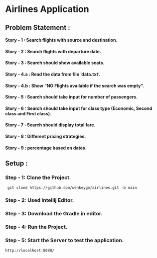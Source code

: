 # Airlines Application

## Problem Statement :

#### Story - 1 : Search flights with source and destination.
#### Story - 2 : Search flights with departure date.
#### Story - 3 : Search should show available seats.
#### Story - 4.a : Read the data from file ‘data.txt’.
#### Story - 4.b : Show “NO Flights available if the search was empty”.
#### Story - 5 : Search should take input for number of passengers.
#### Story - 6 : Search should take input for class type (Economic, Second class and First class).
#### Story - 7 : Search should display total fare.
#### Story - 8 : Different pricing strategies.
#### Story - 9 : percentage based on dates.

## Setup :

### Step - 1: Clone the Project.
```
 git clone https://github.com/wenkeygm/airlines.git -b main
```
### Step - 2: Used Intellij Editor.

### Step - 3: Download the Gradle in editor.

### Step - 4: Run the Project.

### Step - 5: Start the Server to test the application.
 ```
 http://localhost:8080/
 ```